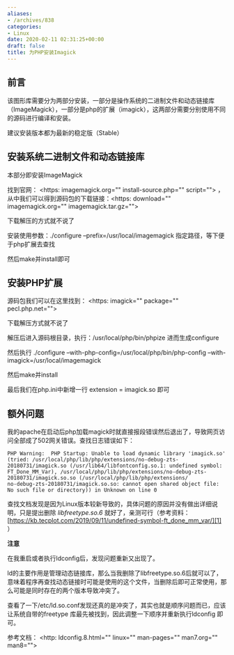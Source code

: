 ```yaml
---
aliases:
- /archives/838
categories:
- Linux
date: 2020-02-11 02:31:25+00:00
draft: false
title: 为PHP安装Imagick
---
```






## 前言

该图形库需要分为两部分安装，一部分是操作系统的二进制文件和动态链接库（ImageMagick），一部分是php的扩展（imagick），这两部分需要分别使用不同的源码进行编译和安装。

建议安装版本都为最新的稳定版（Stable）

## 安装系统二进制文件和动态链接库

本部分即安装ImageMagick

找到官网： <https: imagemagick.org="" install-source.php="" script=""> ，从中我们可以得到源码包的下载链接：<https: download="" imagemagick.org="" imagemagick.tar.gz="">

下载解压的方式就不说了

安装使用参数：./configure –prefix=/usr/local/imagemagick 指定路径，等下便于php扩展去查找

然后make并install即可

## 安装PHP扩展

源码包我们可以在这里找到： <https: imagick="" package="" pecl.php.net=""> 

下载解压方式就不说了

解压后进入源码根目录，执行：/usr/local/php/bin/phpize 进而生成configure

然后执行 ./configure –with-php-config=/usr/local/php/bin/php-config –with-imagick=/usr/local/imagemagick 

然后make并install

最后我们在php.ini中新增一行 extension = imagick.so 即可

## 额外问题

我的apache在启动后php加载magick时就直接报段错误然后退出了，导致网页访问全部成了502网关错误。查找日志错误如下：


```
PHP Warning:  PHP Startup: Unable to load dynamic library 'imagick.so' (tried: /usr/local/php/lib/php/extensions/no-debug-zts-20180731/imagick.so (/usr/lib64/libfontconfig.so.1: undefined symbol: FT_Done_MM_Var), /usr/local/php/lib/php/extensions/no-debug-zts-20180731/imagick.so.so (/usr/local/php/lib/php/extensions/
no-debug-zts-20180731/imagick.so.so: cannot open shared object file: No such file or directory)) in Unknown on line 0 
```


查找文档发现是因为Linux版本较新导致的，具体问题的原因并没有做出详细说明，只是提出删除 _libfreetype.so.6_ 就好了，亲测可行（参考资料： [https://kb.tecplot.com/2019/09/11/undefined-symbol-ft_done_mm_var/][1] ）

**注意**

在我重启或者执行ldconfig后，发现问题重新又出现了。

ld的主要作用是管理动态链接库，那么当我删除了libfreetype.so.6后就可以了，意味着程序再查找动态链接时可能是使用的这个文件，当删除后即可正常使用，那么可能是同时存在的两个版本导致冲突了。

查看了一下/etc/ld.so.conf发现还真的是冲突了，其实也就是顺序问题而已，应该让系统自带的freetype 库最先被找到，因此调整一下顺序并重新执行ldconfig 即可。

参考文档： <http: ldconfig.8.html="" linux="" man-pages="" man7.org="" man8="">

 [1]: https://kb.tecplot.com/2019/09/11/undefined-symbol-ft_done_mm_var/</http:></https:></https:></https:>